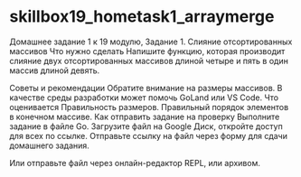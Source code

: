 # skillbox19_hometask1_arraymerge
Домашнее задание 1 к 19 модулю, 
Задание 1. Слияние отсортированных массивов
Что нужно сделать
Напишите функцию, которая производит слияние двух отсортированных массивов длиной четыре и пять в один массив длиной девять.

Советы и рекомендации
Обратите внимание на размеры массивов.
В качестве среды разработки может помочь GoLand или VS Code. 
Что оценивается
Правильность размеров.
Правильный порядок элементов в конечном массиве.
Как отправить задание на проверку
Выполните задание в файле Go. Загрузите файл на Google Диск, откройте доступ для всех по ссылке. Отправьте ссылку на файл через форму для сдачи домашнего задания. 

Или отправьте файл через онлайн-редактор REPL, или архивом.
